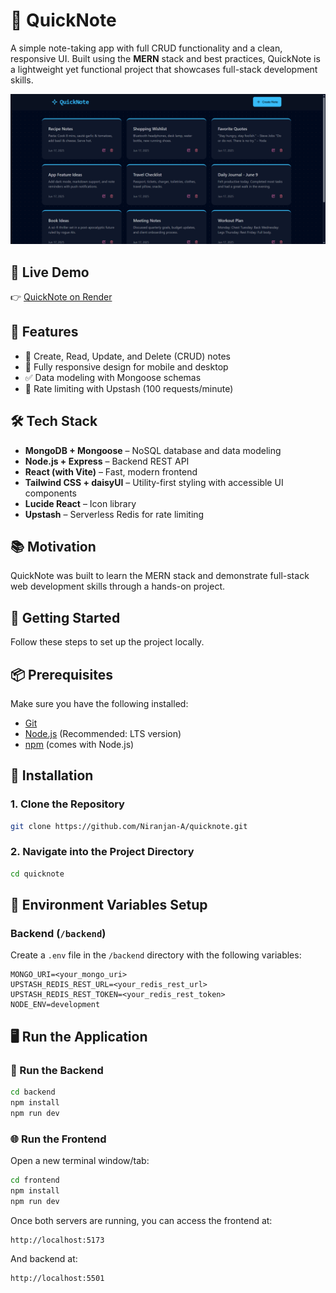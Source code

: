# 📝 QuickNote

A simple note-taking app with full CRUD functionality and a clean, responsive UI. Built using the **MERN** stack and best practices, QuickNote is a lightweight yet functional project that showcases full-stack development skills.

![App Screenshot](/frontend/public/screenshot-for-readme.png)

## 🚀 Live Demo

👉 [QuickNote on Render](https://quicknote-irin.onrender.com/)

## 🔧 Features

- 📝 Create, Read, Update, and Delete (CRUD) notes
- 📱 Fully responsive design for mobile and desktop
- ✅ Data modeling with Mongoose schemas
- 🚫 Rate limiting with Upstash (100 requests/minute)

## 🛠️ Tech Stack

- **MongoDB + Mongoose** – NoSQL database and data modeling
- **Node.js + Express** – Backend REST API
- **React (with Vite)** – Fast, modern frontend
- **Tailwind CSS + daisyUI** – Utility-first styling with accessible UI components
- **Lucide React** – Icon library
- **Upstash** – Serverless Redis for rate limiting

## 📚 Motivation

QuickNote was built to learn the MERN stack and demonstrate full-stack web development skills through a hands-on project.

## 🚀 Getting Started

Follow these steps to set up the project locally.

## 📦 Prerequisites

Make sure you have the following installed:

- [Git](https://git-scm.com/)
- [Node.js](https://nodejs.org/) (Recommended: LTS version)
- [npm](https://www.npmjs.com/) (comes with Node.js)

## 🔧 Installation

### 1. Clone the Repository

```bash
git clone https://github.com/Niranjan-A/quicknote.git
```

### 2. Navigate into the Project Directory

```bash
cd quicknote
```

## 🧪 Environment Variables Setup

### Backend (`/backend`)

Create a `.env` file in the `/backend` directory with the following variables:

```env
MONGO_URI=<your_mongo_uri>
UPSTASH_REDIS_REST_URL=<your_redis_rest_url>
UPSTASH_REDIS_REST_TOKEN=<your_redis_rest_token>
NODE_ENV=development
```

## 🖥️ Run the Application

### 🔁 Run the Backend

```bash
cd backend
npm install
npm run dev
```

### 🌐 Run the Frontend

Open a new terminal window/tab:

```bash
cd frontend
npm install
npm run dev
```

Once both servers are running, you can access the frontend at:

```
http://localhost:5173
```

And backend at:

```
http://localhost:5501
```
